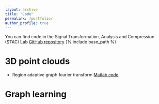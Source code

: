 ```yaml
---
layout: archive
title: "Code"
permalink: /portfolio/
author_profile: true
---
```


You can find code in the Signal Transformation, Analysis and Compression (STAC) Lab [GitHub repository](https://github.com/STAC-USC)
{% include base_path %}

3D point clouds
===============
* Region adaptive graph fourier transform [Matlab code]()

Graph learning
==============

